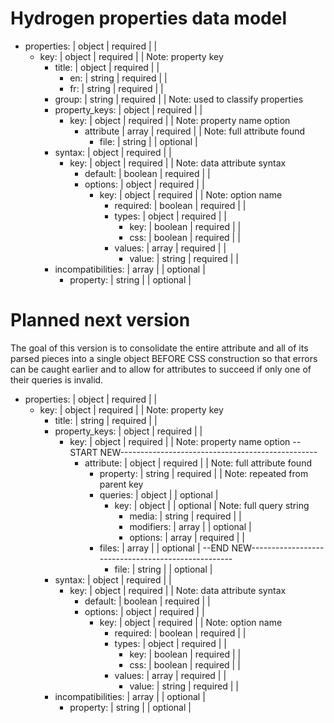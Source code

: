# Hydrogen properties data model

- properties:              | object  | required |          | 
  - key:                   | object  | required |          | Note: property key
    - title:               | object  | required |          | 
      - en:                | string  | required |          |
      - fr:                | string  | required |          |
    - group:               | string  | required |          | Note: used to classify properties
    - property_keys:       | object  | required |          | 
      - key:               | object  | required |          | Note: property name option
        - attribute        | array   | required |          | Note: full attribute found
          - file:          | string  |          | optional |
    - syntax:              | object  | required |          | 
      - key:               | object  | required |          | Note: data attribute syntax
        - default:         | boolean | required |          | 
        - options:         | object  | required |          | 
          - key:           | object  | required |          | Note: option name
            - required:    | boolean | required |          | 
            - types:       | object  | required |          | 
              - key:       | boolean | required |          | 
              - css:       | boolean | required |          | 
            - values:      | array   | required |          | 
              - value:     | string  | required |          | 
    - incompatibilities:   | array   |          | optional |
      - property:          | string  |          | optional |

# Planned next version

The goal of this version is to consolidate the entire attribute and all of its parsed pieces into a single object BEFORE CSS construction so that errors can be caught earlier and to allow for attributes to succeed if only one of their queries is invalid.

- properties:              | object  | required |          | 
  - key:                   | object  | required |          | Note: property key
    - title:               | string  | required |          | 
    - property_keys:       | object  | required |          | 
      - key:               | object  | required |          | Note: property name option
--START NEW-------------------------------------------------
        - attribute:       | object  | required |          | Note: full attribute found
          - property:      | string  | required |          | Note: repeated from parent key
          - queries:       | object  |          | optional |
            - key:         | object  |          | optional | Note: full query string
              - media:     | string  | required |          |
              - modifiers: | array   |          | optional |
              - options:   | array   | required |          |
          - files:         | array   |          | optional |
--END NEW---------------------------------------------------
            - file:        | string  |          | optional |
    - syntax:              | object  | required |          | 
      - key:               | object  | required |          | Note: data attribute syntax
        - default:         | boolean | required |          | 
        - options:         | object  | required |          | 
          - key:           | object  | required |          | Note: option name
            - required:    | boolean | required |          | 
            - types:       | object  | required |          | 
              - key:       | boolean | required |          | 
              - css:       | boolean | required |          | 
            - values:      | array   | required |          | 
              - value:     | string  | required |          | 
    - incompatibilities:   | array   |          | optional |
      - property:          | string  |          | optional |
